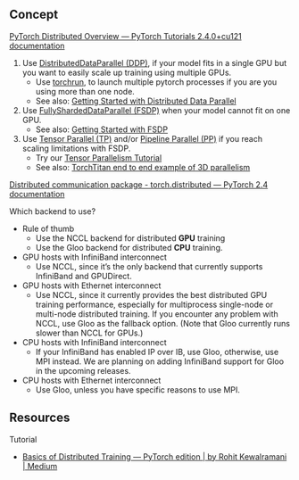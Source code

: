 
## Concept

[PyTorch Distributed Overview — PyTorch Tutorials 2.4.0+cu121 documentation](https://pytorch.org/tutorials/beginner/dist_overview.html)

1. Use [DistributedDataParallel (DDP)](https://pytorch.org/docs/stable/notes/ddp.html), if your model fits in a single GPU but you want to easily scale up training using multiple GPUs.
    - Use [torchrun](https://pytorch.org/docs/stable/elastic/run.html), to launch multiple pytorch processes if you are you using more than one node.
    - See also: [Getting Started with Distributed Data Parallel](https://pytorch.org/tutorials/intermediate/ddp_tutorial.html)
2. Use [FullyShardedDataParallel (FSDP)](https://pytorch.org/docs/stable/fsdp.html) when your model cannot fit on one GPU.
    - See also: [Getting Started with FSDP](https://pytorch.org/tutorials/intermediate/FSDP_tutorial.html)
3. Use [Tensor Parallel (TP)](https://pytorch.org/docs/stable/distributed.tensor.parallel.html) and/or [Pipeline Parallel (PP)](https://pytorch.org/docs/main/distributed.pipelining.html) if you reach scaling limitations with FSDP.
    - Try our [Tensor Parallelism Tutorial](https://pytorch.org/tutorials/intermediate/TP_tutorial.html)
    - See also: [TorchTitan end to end example of 3D parallelism](https://github.com/pytorch/torchtitan)

[Distributed communication package - torch.distributed — PyTorch 2.4 documentation](https://pytorch.org/docs/stable/distributed.html)

Which backend to use?

- Rule of thumb
    - Use the NCCL backend for distributed **GPU** training
    - Use the Gloo backend for distributed **CPU** training.
- GPU hosts with InfiniBand interconnect
    - Use NCCL, since it’s the only backend that currently supports InfiniBand and GPUDirect.
- GPU hosts with Ethernet interconnect
    - Use NCCL, since it currently provides the best distributed GPU training performance, especially for multiprocess single-node or multi-node distributed training. If you encounter any problem with NCCL, use Gloo as the fallback option. (Note that Gloo currently runs slower than NCCL for GPUs.)
- CPU hosts with InfiniBand interconnect
    - If your InfiniBand has enabled IP over IB, use Gloo, otherwise, use MPI instead. We are planning on adding InfiniBand support for Gloo in the upcoming releases.
- CPU hosts with Ethernet interconnect
    - Use Gloo, unless you have specific reasons to use MPI.

## Resources

Tutorial

- [Basics of Distributed Training — PyTorch edition | by Rohit Kewalramani | Medium](https://medium.com/@rohit.k/basics-of-distributed-training-pytorch-edition-5cbd8fb06bf8)

